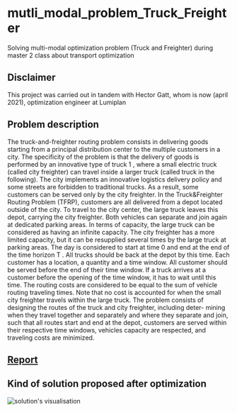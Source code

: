 # mutli_modal_problem_Truck_Freighter
Solving multi-modal optimization problem (Truck and Freighter) during master 2 class about transport optimization

## Disclaimer
This project was carried out in tandem with Hector Gatt, whom is now (april 2021), optimization engineer at Lumiplan


## Problem description

The truck-and-freighter routing problem consists in delivering goods starting from a principal
distribution center to the multiple customers in a city. The specificity of the problem is that
the delivery of goods is performed by an innovative type of truck 1 , where a small electric truck
(called city freighter) can travel inside a larger truck (called truck in the following). The city
implements an innovative logistics delivery policy and some streets are forbidden to traditional
trucks. As a result, some customers can be served only by the city freighter.
In the Truck&Freighter Routing Problem (TFRP), customers are all delivered from a depot
located outside of the city. To travel to the city center, the large truck leaves this depot, carrying
the city freighter. Both vehicles can separate and join again at dedicated parking areas. In terms
of capacity, the large truck can be considered as having an infinite capacity. The city freighter
has a more limited capacity, but it can be resupplied several times by the large truck at parking
areas. The day is considered to start at time 0 and end at the end of the time horizon T . All
trucks should be back at the depot by this time.
Each customer has a location, a quantity and a time window. All customer should be served
before the end of their time window. If a truck arrives at a customer before the opening of the
time window, it has to wait until this time.
The routing costs are considered to be equal to the sum of vehicle routing traveling times.
Note that no cost is accounted for when the small city freighter travels within the large truck.
The problem consists of designing the routes of the truck and city freighter, including deter-
mining when they travel together and separately and where they separate and join, such that all
routes start and end at the depot, customers are served within their respective time windows,
vehicles capacity are respected, and traveling costs are minimized.

## [Report](./rapport.pdf)

## Kind of solution proposed after optimization
![solution's visualisation](img/instance_r1_3_10.png)

